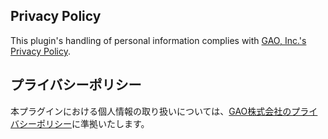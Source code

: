 ## Privacy Policy

This plugin's handling of personal information complies with [GAO, Inc.'s Privacy Policy](https://www.gao-ai.com/privacypolicy).

## プライバシーポリシー

本プラグインにおける個人情報の取り扱いについては、[GAO株式会社のプライバシーポリシー](https://www.gao-ai.com/privacypolicy)に準拠いたします。